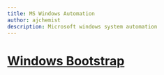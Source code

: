 ```yaml
---
title: MS Windows Automation
author: ajchemist
description: Microsoft windows system automation
---
```



# [Windows Bootstrap](Bootstrap)
